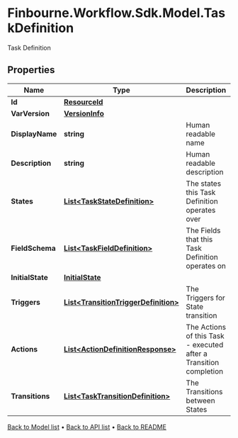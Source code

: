 # Finbourne.Workflow.Sdk.Model.TaskDefinition
Task Definition

## Properties

Name | Type | Description | Notes
------------ | ------------- | ------------- | -------------
**Id** | [**ResourceId**](ResourceId.md) |  | 
**VarVersion** | [**VersionInfo**](VersionInfo.md) |  | [optional] 
**DisplayName** | **string** | Human readable name | 
**Description** | **string** | Human readable description | [optional] 
**States** | [**List&lt;TaskStateDefinition&gt;**](TaskStateDefinition.md) | The states this Task Definition operates over | 
**FieldSchema** | [**List&lt;TaskFieldDefinition&gt;**](TaskFieldDefinition.md) | The Fields that this Task Definition operates on | [optional] 
**InitialState** | [**InitialState**](InitialState.md) |  | 
**Triggers** | [**List&lt;TransitionTriggerDefinition&gt;**](TransitionTriggerDefinition.md) | The Triggers for State transition | [optional] 
**Actions** | [**List&lt;ActionDefinitionResponse&gt;**](ActionDefinitionResponse.md) | The Actions of this Task - executed after a Transition completion | [optional] 
**Transitions** | [**List&lt;TaskTransitionDefinition&gt;**](TaskTransitionDefinition.md) | The Transitions between States | [optional] 

[Back to Model list](../README.md#documentation-for-models) &#8226; [Back to API list](../README.md#documentation-for-api-endpoints) &#8226; [Back to README](../README.md)

